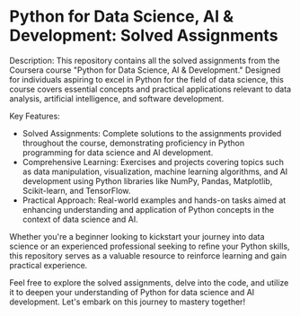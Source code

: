 # Python for Data Science, AI & Development: Solved Assignments

Description: This repository contains all the solved assignments from the Coursera course "Python for Data Science, AI & Development." Designed for individuals aspiring to excel in Python for the field of data science, this course covers essential concepts and practical applications relevant to data analysis, artificial intelligence, and software development.

Key Features:
- Solved Assignments: Complete solutions to the assignments provided throughout the course, demonstrating proficiency in Python programming for data science and AI development.
- Comprehensive Learning: Exercises and projects covering topics such as data manipulation, visualization, machine learning algorithms, and AI development using Python libraries like NumPy, Pandas, Matplotlib, Scikit-learn, and TensorFlow.
- Practical Approach: Real-world examples and hands-on tasks aimed at enhancing understanding and application of Python concepts in the context of data science and AI.

Whether you're a beginner looking to kickstart your journey into data science or an experienced professional seeking to refine your Python skills, this repository serves as a valuable resource to reinforce learning and gain practical experience.


Feel free to explore the solved assignments, delve into the code, and utilize it to deepen your understanding of Python for data science and AI development. Let's embark on this journey to mastery together!

